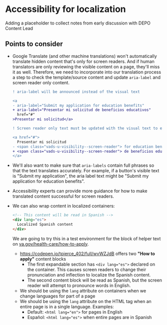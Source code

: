 # Accessibility for localization
Adding a placeholder to collect notes from early discussion with DEPO Content Lead

## Points to consider
* Google Translate (and other machine translations) won't automatically translate hidden content that's only for screen readers. And if human translators are only reviewing the visible content on a page, they'll miss it as well. Therefore, we need to incorporate into our translation process a step to check the template/source content and update `aria-label` and screen reader only content.
  ```diff
  ! aria-label will be announced instead of the visual text
  
  <a
  - aria-label="Submit my application for education benefits"
  + aria-label="Presentar mi solicitud de beneficios educativos"
    href="#"
  >Presentar mi solicitud</a>
  ```
  
  ```diff
  ! Screen reader only text must be updated with the visual text to ensure good localization
  
  <a href="#">
    Presentar mi solicitud
  - <span class="vads-u-visibility--screen-reader"> for education benefits</span>
  + <span class="vads-u-visibility--screen-reader"> de beneficios educativos</span>
  </a>
  ```
  
* We'll also want to make sure that `aria-labels` contain full phrases so that the text translates accurately. For example, if a button's visible text is "Submit my application", the aria label text might be "Submit my application for education benefits".
* Accessibility experts can provide more guidance for how to make translated content successful for screen readers.
* We can also wrap content in localized containers: 
  ```html
  <!-- This content will be read in Spanish -->
  <div lang="es">
    Localized Spanish content
  </div>
  ````
  We are going to try this in a test environment for the block of helper text on [va.gov/health-care/how-to-apply](va.gov/health-care/how-to-apply).
  * https://codepen.io/tpierce_402/full/wvWZJdB offers two **"How to apply"** content blocks
    * The first expandable section has `<div lang="es">` declared on the container. This causes screen readers to change their pronunciation and inflection to  localize the Spanish content.
    * The second content block will be read as Spanish, but the screen reader will attempt to pronounce words in English.
  * We should be using the `lang` attribute on containers when we change languages for part of a page
  * We should be using the `lang` attribute on the HTML tag when an entire page is in a single language. Examples:
    * Default: `<html lang="en">` for pages in English
    * Español: `<html lang="es">` when entire pages are in Spanish

